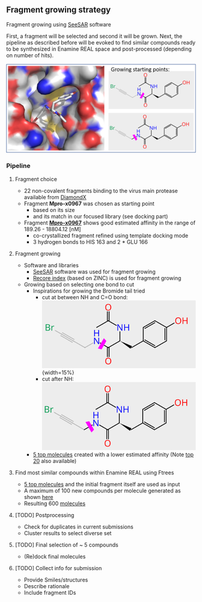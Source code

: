 ## Fragment growing strategy

Fragment growing using [SeeSAR](https://www.biosolveit.de/SeeSAR/) software

First, a fragment will be selected and second it will be grown. 
Next, the pipeline as described before will be evoked to find similar compounds ready to be synthesized in Enamine REAL space and post-processed (depending on number of hits).

![alt text](img/figure1.png "Mpro-x0967")
            

### Pipeline

1. Fragment choice
    * 22 non-covalent fragments binding to the virus main protease available from [DiamondX](https://www.diamond.ac.uk/covid-19/for-scientists/Main-protease-structure-and-XChem/Downloads.html) 
    * Fragment **Mpro-x0967** was chosen as starting point
        * based on its size
        * and its match in our focused library (see docking part)
    * Fragment [**Mpro-x0967**](result_data/x0967_seesar.sdf) shows good estimated affinity in the range of 189.26 - 18804.12 [nM]
        * co-crystallized fragment refined using template docking mode
        * 3 hydrogen bonds to HIS 163 and 2 * GLU 166  

2. Fragment growing
    * Software and libraries
        * [SeeSAR](https://www.biosolveit.de/SeeSAR/) software was used for fragment growing 
        * [Recore index](https://www.biosolveit.de/SeeSAR/recore-indices/) (based on ZINC) is used for fragment growing
    * Growing based on selecting one bond to cut
        * Inspirations for growing the Bromide tail tried
            * cut at between NH and C=O bond: ![alt text](img/growing_cut1.PNG "cut 1"){width=15%}
            * cut after NH: ![alt text](img/growing_cut2.PNG "cut 2")
        * [5 top molecules](result_data/x0967_seesar_inspirations_top5.sdf) created with a lower estimated affinity (Note [top 20](result_data/x0967_seesar_inspirations_top5.sdf) also available)

3. Find most similar compounds within Enamine REAL using Ftrees
    * [5 top molecules](result_data/x0967_seesar_inspirations_top5.sdf) and the initial fragment itself are used as input
    * A maximum of 100 new compounds per molecule generated as shown [here](./ftrees_for_top5_compounds_and_combine_data.ipynb) 
    * Resulting 600 [molecules](result_data/x0967_top5_inspirations_out_enamineREAL_combined.sdf)

4. [TODO] Postprocessing
    * Check for duplicates in current submissions
    * Cluster results to select diverse set
    
5. [TODO] Final selection of ~ 5 compounds
    * (Re)dock final molecules

6. [TODO] Collect info for submission
    * Provide Smiles/structures
    * Describe rationale
    * Include fragment IDs



    

